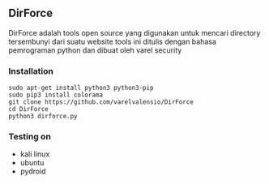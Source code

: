## DirForce
DirForce adalah tools open source yang digunakan untuk mencari directory tersembunyi dari suatu website tools ini ditulis dengan bahasa pemrograman python dan dibuat oleh varel security

### Installation
```
sudo apt-get install python3 python3-pip
sudo pip3 install colorama
git clone https://github.com/varelvalensio/DirForce
cd DirForce
python3 dirforce.py
```

### Testing on 

* kali linux
* ubuntu
* pydroid

